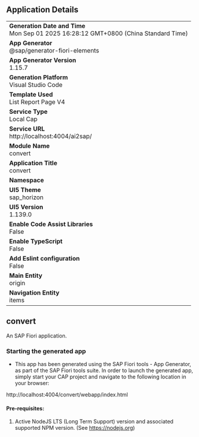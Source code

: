 ## Application Details
|               |
| ------------- |
|**Generation Date and Time**<br>Mon Sep 01 2025 16:28:12 GMT+0800 (China Standard Time)|
|**App Generator**<br>@sap/generator-fiori-elements|
|**App Generator Version**<br>1.15.7|
|**Generation Platform**<br>Visual Studio Code|
|**Template Used**<br>List Report Page V4|
|**Service Type**<br>Local Cap|
|**Service URL**<br>http://localhost:4004/ai2sap/|
|**Module Name**<br>convert|
|**Application Title**<br>convert|
|**Namespace**<br>|
|**UI5 Theme**<br>sap_horizon|
|**UI5 Version**<br>1.139.0|
|**Enable Code Assist Libraries**<br>False|
|**Enable TypeScript**<br>False|
|**Add Eslint configuration**<br>False|
|**Main Entity**<br>origin|
|**Navigation Entity**<br>items|

## convert

An SAP Fiori application.

### Starting the generated app

-   This app has been generated using the SAP Fiori tools - App Generator, as part of the SAP Fiori tools suite.  In order to launch the generated app, simply start your CAP project and navigate to the following location in your browser:

http://localhost:4004/convert/webapp/index.html

#### Pre-requisites:

1. Active NodeJS LTS (Long Term Support) version and associated supported NPM version.  (See https://nodejs.org)


